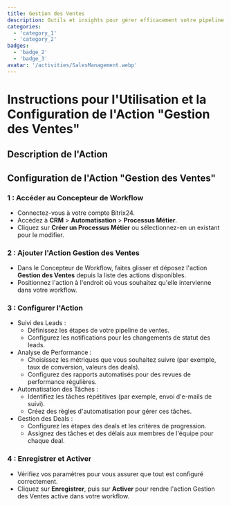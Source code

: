 ```yaml
---
title: Gestion des Ventes
description: Outils et insights pour gérer efficacement votre pipeline de ventes.
categories: 
  - 'category_1'
  - 'category_2'
badges: 
  - 'badge_2'
  - 'badge_3'
avatar: '/activities/SalesManagement.webp'
---
```


# Instructions pour l'Utilisation et la Configuration de l'Action "Gestion des Ventes"

## Description de l'Action

## **Configuration de l'Action "Gestion des Ventes"**

### 1 : Accéder au Concepteur de Workflow
- Connectez-vous à votre compte Bitrix24.
- Accédez à **CRM** > **Automatisation** > **Processus Métier**.
- Cliquez sur **Créer un Processus Métier** ou sélectionnez-en un existant pour le modifier.

### 2 : Ajouter l'Action Gestion des Ventes
- Dans le Concepteur de Workflow, faites glisser et déposez l'action **Gestion des Ventes** depuis la liste des actions disponibles.
- Positionnez l'action à l'endroit où vous souhaitez qu'elle intervienne dans votre workflow.

### 3 : Configurer l'Action
- Suivi des Leads :
  - Définissez les étapes de votre pipeline de ventes.
  - Configurez les notifications pour les changements de statut des leads.
- Analyse de Performance :
  - Choisissez les métriques que vous souhaitez suivre (par exemple, taux de conversion, valeurs des deals).
  - Configurez des rapports automatisés pour des revues de performance régulières.
- Automatisation des Tâches :
  - Identifiez les tâches répétitives (par exemple, envoi d'e-mails de suivi).
  - Créez des règles d'automatisation pour gérer ces tâches.
- Gestion des Deals :
  - Configurez les étapes des deals et les critères de progression.
  - Assignez des tâches et des délais aux membres de l'équipe pour chaque deal.

### 4 : Enregistrer et Activer
- Vérifiez vos paramètres pour vous assurer que tout est configuré correctement.
- Cliquez sur **Enregistrer**, puis sur **Activer** pour rendre l'action Gestion des Ventes active dans votre workflow.
